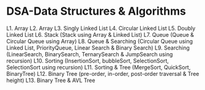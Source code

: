 # DSA-Data Structures & Algorithms

L1. Array
L2. Array
L3. Singly Linked List
L4. Circular Linked List
L5. Doubly Linked List
L6. Stack (Stack using Array & Linked List)
L7. Queue (Queue & Circular Queue using Array)
L8. Queue & Searching (Circular Queue using Linked List, PriorityQueue, Linear Search & Binary Search)
L9. Searching (LinearSearch, BinarySearch, TernarySearch & JumpSearch using recursion)
L10. Sorting (InsertionSort, bubbleSort, SelectionSort, SelectionSort using recursion)
L11. Sorting & Tree (MergeSort, QuickSort, BinaryTree)
L12. Binary Tree (pre-order, in-order, post-order traversal & Tree height)
L13. Binary Tree & AVL Tree
